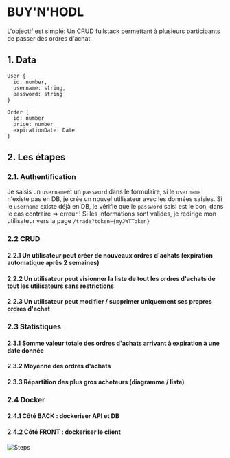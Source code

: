 # BUY'N'HODL

L'objectif est simple: Un CRUD fullstack permettant à plusieurs participants de passer des ordres d'achat.


## 1. Data  

```
User {
  id: number,
  username: string,
  password: string
}

Order {
  id: number
  price: number
  expirationDate: Date
}
```

## 2. Les étapes  

### 2.1. Authentification

Je saisis un `username`et un `password` dans le formulaire, si le `username` n'existe pas en DB, je crée un nouvel utilisateur avec les données saisies. Si le `username` existe déjà en DB, je vérifie que le `password` saisi est le bon, dans le cas contraire => erreur ! Si les informations sont valides, je redirige mon utilisateur vers la page `/trade?token={myJWTToken}` 

### 2.2 CRUD
#### 2.2.1 Un utilisateur peut créer de nouveaux ordres d'achats (expiration automatique après 2 semaines)
#### 2.2.2 Un utilisateur peut visionner la liste de tout les ordres d'achats de tout les utilisateurs sans restrictions
#### 2.2.3 Un utilisateur peut modifier / supprimer uniquement ses propres ordres d'achat

### 2.3 Statistiques
#### 2.3.1 Somme valeur totale des ordres d'achats arrivant à expiration à une date donnée
#### 2.3.2 Moyenne des ordres d'achats
#### 2.3.3 Répartition des plus gros acheteurs (diagramme / liste)

### 2.4 Docker 
#### 2.4.1 Côté BACK : dockeriser API et DB
#### 2.4.2 Côté FRONT : dockeriser le client

  
![Steps](https://i.imgur.com/Oi1QDgI.png)
